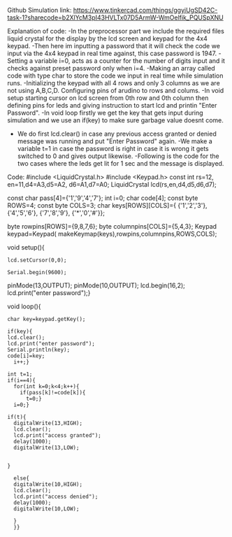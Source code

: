 Github Simulation link:
https://www.tinkercad.com/things/ggyiUgSD42C-task-1?sharecode=b2XlYcM3pI43HVLTx07D5ArmW-WmOelfik_PQUSpXNU


Explanation of code:
-In the preprocessor part we include the required files liquid crystal for the display by the lcd screen
and keypad for the 4x4 keypad.
-Then here im inputting a password that it will check the code we input 
via the 4x4 keypad in real time against, this case password is 1947.
-Setting a variable i=0, acts as a counter for the number of digits input and it checks against preset password only when i=4.
-Making an array called code with type char to store the code we input in real time while simulation runs. 
-Initializing the keypad with all 4 rows and only 3 columns as we are not using A,B,C,D. Configuring 
pins of arudino to rows and colums.
-In void setup starting cursor on lcd screen from 0th row and 0th column then defining pins for leds and giving instruction to start lcd and printin "Enter Password".
-In void loop firstly we get the key that gets input during simulation and we use an if(key) to make
sure garbage value doesnt come.
- We do first lcd.clear() in case any previous access granted or denied message was running and put "Enter Password" again. 
-We make a variable t=1 in case the password is right in case it is wrong it gets switched to 0 and gives output likewise.
-Following is the code for the two cases where the leds get lit for 1 sec and the message is displayed.



Code:
#include <LiquidCrystal.h>
#include <Keypad.h>
const int rs=12, en=11,d4=A3,d5=A2, d6=A1,d7=A0;
LiquidCrystal lcd(rs,en,d4,d5,d6,d7);

const char  pass[4]={'1','9','4','7'};
int i=0;
char code[4];
const byte ROWS=4;
const byte COLS=3;
char keys[ROWS][COLS]={
  {'1','2','3'},
  {'4','5','6'},
  {'7','8','9'},
  {'*','0','#'}};
  
  byte rowpins[ROWS]={9,8,7,6};
  byte columnpins[COLS]={5,4,3};
Keypad keypad=Keypad( makeKeymap(keys),rowpins,columnpins,ROWS,COLS);
  
  void setup(){
    
    lcd.setCursor(0,0);
    
    Serial.begin(9600);
  pinMode(13,OUTPUT);
   pinMode(10,OUTPUT);
  lcd.begin(16,2);
  lcd.print("enter password");}

  void loop(){
   

    char key=keypad.getKey();

    if(key){
    lcd.clear();
    lcd.print("enter password");
    Serial.println(key);
    code[i]=key;
      i++;}
    
    int t=1;
    if(i==4){
      for(int k=0;k<4;k++){
        if(pass[k]!=code[k]){
          t=0;}
      i=0;}
          
    if(t){
      digitalWrite(13,HIGH);
      lcd.clear();
      lcd.print("access granted");
      delay(1000);
      digitalWrite(13,LOW);
     
      
    }
      
      else{
      digitalWrite(10,HIGH);
      lcd.clear();
      lcd.print("access denied");
      delay(1000);
      digitalWrite(10,LOW);
      
      }
      }}

